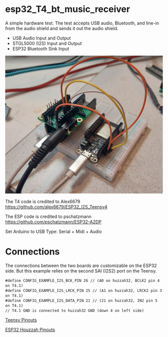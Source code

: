 # esp32_T4_bt_music_receiver
 
A simple hardware test. The test accepts USB audio, Bluetooth, and line-in from the audio shield and sends it out the audio shield. 
 - USB Audio Input and Output
 - STGL5000 (I2S) Input and Output
 - ESP32 Bluetooth Sink Input

![Breadboard Image](image.png?raw=true "Title")

The T4 code is credited to Alex6679
https://github.com/alex6679/ESP32_I2S_Teensy4

The ESP code is credited to pschatzmann
https://github.com/pschatzmann/ESP32-A2DP

Set Arduino to USB Type: Serial + Midi + Audio


# Connections
The connections between the two boards are customizable on the ESP32 side. But this example relies on the second SAI (I2S2) port on the Teensy. 
```
#define CONFIG_EXAMPLE_I2S_BCK_PIN 26 // (A0 on huzzah32, BCLK2 pin 4 on T4.1)
#define CONFIG_EXAMPLE_I2S_LRCK_PIN 25 // (A1 on huzzah32, LRCK2 pin 3 on T4.1)
#define CONFIG_EXAMPLE_I2S_DATA_PIN 21 // (21 on huzzah32, IN2 pin 5 on T4.1)
// T4.1 GND is connected to huzzah32 GND (down 4 on left side)
```
[Teensy Pinouts](https://www.pjrc.com/teensy/pinout.html)


[ESP32 Houzzah Pinouts](https://www.adafruit.com/product/3405)

